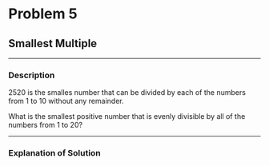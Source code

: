 # Problem 5
## Smallest Multiple

---

### Description

2520 is the smalles number that can be divided by each of the numbers from 1 to
10 without any remainder.

What is the smallest positive number that is evenly divisible by all of the
numbers from 1 to 20?

---

### Explanation of Solution
